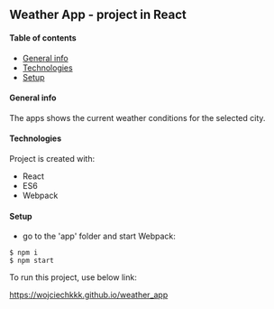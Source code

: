 ## Weather App - project in React
#### Table of contents
* [General info](#general-info)
* [Technologies](#technologies)
* [Setup](#setup)

#### General info
The apps shows the current weather conditions for the selected city. 

	
#### Technologies
Project is created with:
* React
* ES6
* Webpack
	
#### Setup

- go to the 'app' folder and start Webpack:
```
$ npm i
$ npm start
```

To run this project, use below link:

https://wojciechkkk.github.io/weather_app
